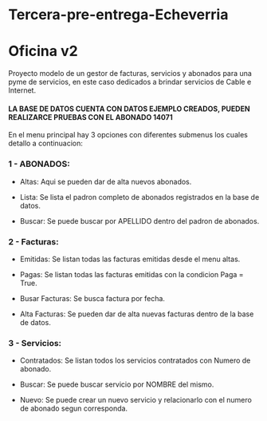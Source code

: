 # Tercera-pre-entrega-Echeverria

# Oficina v2

Proyecto modelo de un gestor de facturas, servicios y abonados para una pyme de servicios, en este caso dedicados a brindar servicios de Cable e Internet.

#### LA BASE DE DATOS CUENTA CON DATOS EJEMPLO CREADOS, PUEDEN REALIZARCE PRUEBAS CON EL ABONADO 14071 

En el menu principal hay 3 opciones con diferentes submenus los cuales detallo a continuacion:

### 1 - ABONADOS:

+ Altas: Aqui se pueden dar de alta nuevos abonados.

+ Lista: Se lista el padron completo de abonados registrados en la base de datos.

+ Buscar: Se puede buscar por APELLIDO dentro del padron de abonados.

### 2 - Facturas:

+ Emitidas: Se listan todas las facturas emitidas desde el menu altas.

+ Pagas: Se listan todas las facturas emitidas con la condicion Paga = True.

+ Busar Facturas: Se busca factura por fecha.

+ Alta Facturas: Se pueden dar de alta nuevas facturas dentro de la base de datos.

### 3 - Servicios:

+ Contratados: Se listan todos los servicios contratados con Numero de abonado.

+ Buscar: Se puede buscar servicio por NOMBRE del mismo.

+ Nuevo: Se puede crear un nuevo servicio y relacionarlo con el numero de abonado segun corresponda.
